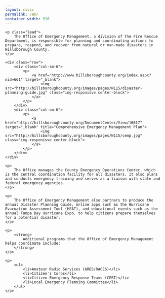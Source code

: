 ```yaml
---
layout: civic
permalink: /em/
container_width: 526
---
```


<link rel="stylesheet" href="http://commbocc.github.io/CDN/css/3.3.5/civic.css">
<link rel="stylesheet" href="http://maxcdn.bootstrapcdn.com/font-awesome/4.4.0/css/font-awesome.min.css">
<script src="https://ajax.googleapis.com/ajax/libs/jquery/1.11.3/jquery.min.js"></script>
<script src="https://maxcdn.bootstrapcdn.com/bootstrap/3.3.5/js/bootstrap.min.js"></script>
<!--[if lt IE 9]>
<script src="http://commbocc.github.io/CDN/js/ie-column-fix.js"></script>
<script src="http://commbocc.github.io/CDN/js/jquery.xdomainrequest.min.js"></script>
<![endif]-->

<div class="bs">

	<p class="lead">
		The Office of Emergency Management, a division of the Fire Rescue Department, is responsible for planning and coordinating actions to prepare, respond, and recover from natural or man-made disasters in Hillsborough County. 
	</p>

	<div class="row">
		<div class="col-sm-6">
			<p>
				<a href="http://www.hillsboroughcounty.org/index.aspx?nid=661" target="_blank">
					<img src="http://hillsboroughcounty.org/images/pages/N115/disaster-planning-guide.jpg" class="img-responisve center-block">
				</a>
			</p>
		</div>
		<div class="col-sm-6">
			<p>
				<a href="http://hillsboroughcounty.org/DocumentCenter/View/16617" target="_blank" title="Comprehensive Emergency Management Plan">
					<img src="http://hillsboroughcounty.org/images/pages/N115/cemp.jpg" class="img-responisve center-block">
				</a>
			</p>
		</div>
	</div>

	<p>
		The Office manages the County Emergency Operations Center, which is the central coordination facility for all disasters. It also plans and conducts emergency training and serves as a liaison with state and federal emergency agencies.
	</p>

	<p>
		The Office of Emergency Management also partners to produce the annual Disaster Planning Guide, online apps such as the Hurricane Evacuation Assessment Tool (HEAT), and educational events such as the annual Tampa Bay Hurricane Expo, to help citizens prepare themselves for a potential disaster.
	</p>

	<p>
		<strong>
			Additional programs that the Office of Emergency Management helps coordinate include:
		</strong>
	</p>

	<p>
		<ul>
			<li>Amateur Radio Services (ARES/RACES)</li>
			<li>Citizen's Corps</li>
			<li>Citizen Emergency Response Teams (CERT)</li>
			<li>Local Emergency Planning Committee</li>
		</ul>
	</p>
	
</div>
